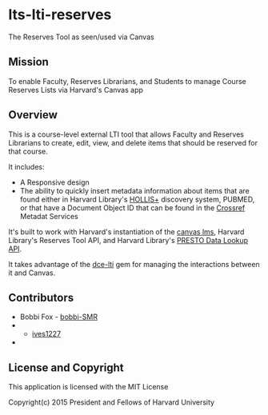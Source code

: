 # lts-lti-reserves

The Reserves Tool as seen/used via Canvas


## Mission
To enable Faculty, Reserves Librarians, and Students to manage Course Reserves Lists via Harvard's Canvas app

## Overview

This is a course-level external LTI tool that allows Faculty and Reserves Librarians to create, edit, view, and delete items that should be reserved for that course.

It includes:
  * A Responsive design
  * The ability to quickly insert metadata information about items that are found either in Harvard Library's [HOLLIS+](http://hollis.harvard.edu) discovery system, PUBMED, or that have a Document Object ID that can be found in the [Crossref](http://www.crossref.org) Metadat Services
  
It's built to work with Harvard's instantiation of the [canvas
lms](https://github.com/instructure/canvas-lms), Harvard Library's Reserves Tool API, and Harvard Library's [PRESTO Data Lookup API](https://wiki.harvard.edu/confluence/display/LibraryStaffDoc/PRESTO+Data+Lookup).

It takes advantage of the [dce-lti](https://github.com/harvard-dce/dce_lti) gem for managing the interactions between it and Canvas.

## Contributors

* Bobbi Fox - [bobbi-SMR](http://github.com/bobbi-SMR)
*  - [ives1227](https://github.com/ives1227)
*  

## License and Copyright
 This application is licensed with the MIT License

Copyright(c) 2015 President and Fellows of Harvard University



  
